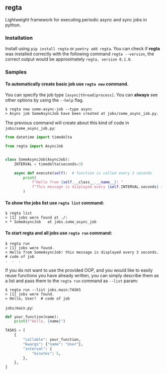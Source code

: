 ## regta
Lightweight framework for executing periodic async and sync jobs in python.

### Installation
Install using `pip install regta` or `poetry add regta`. 
You can check if **regta** was installed correctly with the following command
`regta --version`, the correct output would be approximately `regta, version 0.1.0`.

### Samples

#### To automatically create basic job use `regta new` command. 
You can specify the job type `[async|thread|process]`.
You can **always** see other options by using the `--help` flag.
```shell
$ regta new some-async-job --type async
> Async job SomeAsyncJob have been created at jobs/some_async_job.py.
```

The previous command will create about this kind of code in `jobs/some_async_job.py`:
```python
from datetime import timedelta

from regta import AsyncJob


class SomeAsyncJob(AsyncJob):
    INTERVAL = timedelta(seconds=3)

    async def execute(self):  # function is called every 3 seconds
        print(
            f"Hello from {self.__class__.__name__}! "
            f"This message is displayed every {self.INTERVAL.seconds} seconds."
        )
```

#### To show the jobs list use `regta list` command:
```shell
$ regta list
> [1] jobs were found at ./:
> * SomeAsyncJob   at jobs.some_async_job
```

#### To start regta and all jobs use `regta run` command:
```shell
$ regta run
> [1] jobs were found.
> Hello from SomeAsyncJob! this message is displayed every 3 seconds.  # code of job
.  .  .
```

If you do not want to use the provided OOP, 
and you would like to easily reuse functions you have already written, 
you can simply describe them as a list and pass them to the `regta run` command as `--list` param:
```shell
$ regta run --list jobs.main:TASKS
> [1] jobs were found.
> Hello, User!  # code of job
```
`jobs/main.py`:
```python
def your_function(name):
    print(f"Hello, {name}")

TASKS = [
    {
        "callable": your_function,
        "kwargs": {"name": "User"},
        "interval": {
            "minutes": 5,
        },
    },
]
```